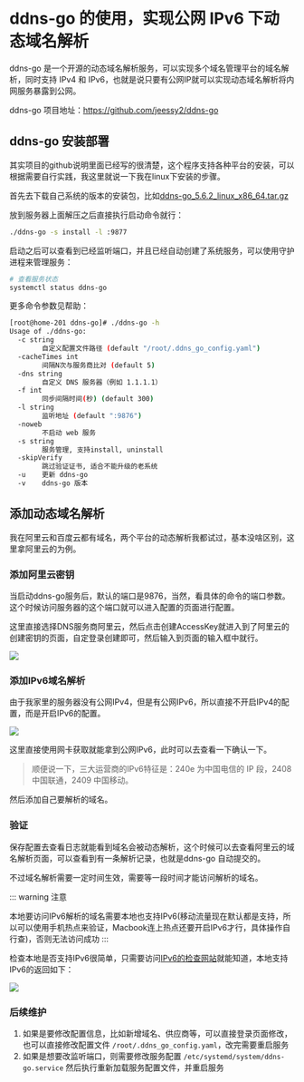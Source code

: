 # ddns-go 的使用，实现公网 IPv6 下动态域名解析

ddns-go 是一个开源的动态域名解析服务，可以实现多个域名管理平台的域名解析，同时支持 IPv4 和 IPv6，也就是说只要有公网IP就可以实现动态域名解析将内网服务暴露到公网。

ddns-go 项目地址：<https://github.com/jeessy2/ddns-go>

## ddns-go 安装部署

其实项目的github说明里面已经写的很清楚，这个程序支持各种平台的安装，可以根据需要自行实践，我这里就说一下我在linux下安装的步骤。

首先去下载自己系统的版本的安装包，比如[ddns-go_5.6.2_linux_x86_64.tar.gz](https://github.com/jeessy2/ddns-go/releases/tag/v5.6.2)

放到服务器上面解压之后直接执行启动命令就行：

```bash
./ddns-go -s install -l :9877
```

启动之后可以查看到已经监听端口，并且已经自动创建了系统服务，可以使用守护进程来管理服务：

```bash
# 查看服务状态
systemctl status ddns-go
```

更多命令参数见帮助：

```bash
[root@home-201 ddns-go]# ./ddns-go -h
Usage of ./ddns-go:
  -c string
        自定义配置文件路径 (default "/root/.ddns_go_config.yaml")
  -cacheTimes int
        间隔N次与服务商比对 (default 5)
  -dns string
        自定义 DNS 服务器（例如 1.1.1.1）
  -f int
        同步间隔时间(秒) (default 300)
  -l string
        监听地址 (default ":9876")
  -noweb
        不启动 web 服务
  -s string
        服务管理, 支持install, uninstall
  -skipVerify
        跳过验证证书, 适合不能升级的老系统
  -u    更新 ddns-go
  -v    ddns-go 版本
```

## 添加动态域名解析

我在阿里云和百度云都有域名，两个平台的动态解析我都试过，基本没啥区别，这里拿阿里云的为例。

### 添加阿里云密钥

当启动ddns-go服务后，默认的端口是9876，当然，看具体的命令的端口参数。这个时候访问服务器的这个端口就可以进入配置的页面进行配置。

这里直接选择DNS服务商阿里云，然后点击创建AccessKey就进入到了阿里云的创建密钥的页面，自定登录创建即可，然后输入到页面的输入框中就行。

![](https://cdn.jsdelivr.net/gh/Hopetree/blog-img@main/2023/10/ddns-1.png)

### 添加IPv6域名解析

由于我家里的服务器没有公网IPv4，但是有公网IPv6，所以直接不开启IPv4的配置，而是开启IPv6的配置。

![](https://cdn.jsdelivr.net/gh/Hopetree/blog-img@main/2023/10/ddns-2.png)

这里直接使用网卡获取就能拿到公网IPv6，此时可以去查看一下确认一下。

> 顺便说一下，三大运营商的IPv6特征是：240e 为中国电信的 IP 段，2408 中国联通，2409 中国移动。

然后添加自己要解析的域名。


### 验证

保存配置去查看日志就能看到域名会被动态解析，这个时候可以去查看阿里云的域名解析页面，可以查看到有一条解析记录，也就是ddns-go 自动提交的。

不过域名解析需要一定时间生效，需要等一段时间才能访问解析的域名。

::: warning 注意

本地要访问IPv6解析的域名需要本地也支持IPv6(移动流量现在默认都是支持，所以可以使用手机热点来验证，Macbook连上热点还要开启IPv6才行，具体操作自行查)，否则无法访问成功
:::


检查本地是否支持IPv6很简单，只需要访问[IPv6的检查网站](https://www.test-ipv6.com/index.html.zh_CN)就能知道，本地支持IPv6的返回如下：

![](https://cdn.jsdelivr.net/gh/Hopetree/blog-img@main/2023/10/ddns-3.png)

### 后续维护

1. 如果是要修改配置信息，比如新增域名、供应商等，可以直接登录页面修改，也可以直接修改配置文件 `/root/.ddns_go_config.yaml`，改完需要重启服务
2. 如果是想要改监听端口，则需要修改服务配置 `/etc/systemd/system/ddns-go.service` 然后执行重新加载服务配置文件，并重启服务